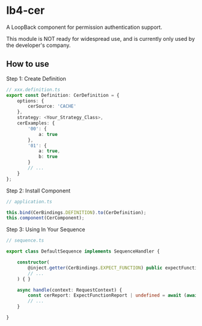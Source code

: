 # lb4-cer

A LoopBack component for permission authentication support.

This module is NOT ready for widespread use, and is currently only used by the developer's company.

## How to use

Step 1: Create Definition

```ts
// xxx.definition.ts
export const Definition: CerDefinition = {
    options: {
        cerSource: 'CACHE'
    },
    strategy: <Your_Strategy_Class>,
    cerExamples: {
        '00': {
            a: true
        },
        '01': {
            a: true,
            b: true
        }
        // ...
    }
};
```

Step 2: Install Component

```ts
// application.ts

this.bind(CerBindings.DEFINITION).to(CerDefinition);
this.component(CerComponent);

```

Step 3: Using In Your Sequence

```ts
// sequence.ts

export class DefaultSequence implements SequenceHandler {

    constructor(
        @inject.getter(CerBindings.EXPECT_FUNCTION) public expectFunction: Getter<ExpectFunction>
        // ...
    ) { }

    async handle(context: RequestContext) {
        const cerReport: ExpectFunctionReport | undefined = await (await this.expectFunction())(request);
        // ...
    }

}

```